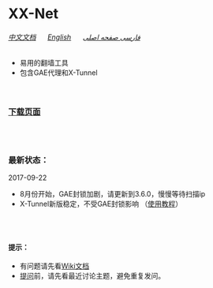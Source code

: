 # XX-Net

###### [中文文档](https://github.com/XX-net/XX-Net/wiki/%E4%B8%AD%E6%96%87%E6%96%87%E6%A1%A3) &nbsp; &nbsp; &nbsp;[English](https://github.com/XX-net/XX-Net/wiki/English-Home-Page) &nbsp; &nbsp; &nbsp;[فارسی صفحه اصلی](https://github.com/XX-net/XX-Net/wiki/Persian-home-page) 

* 易用的翻墙工具  
* 包含GAE代理和X-Tunnel  
<br><br>


### [__下载页面__](https://github.com/XX-net/XX-Net/blob/master/code/default/download.md)

<br><br>


### 最新状态：
 2017-09-22
* 8月份开始，GAE封锁加剧，请更新到3.6.0，慢慢等待扫描ip
* X-Tunnel新版稳定，不受GAE封锁影响 （[使用教程](https://github.com/XX-net/XX-Net/wiki/x-tunnel%E4%BD%BF%E7%94%A8%E6%95%99%E7%A8%8B)）


<br><br>
#### 提示：  
* 有问题请先看[Wiki文档](https://github.com/XX-net/XX-Net/wiki/%E4%B8%AD%E6%96%87%E6%96%87%E6%A1%A3)
* [提问](https://github.com/XX-net/XX-Net/issues)前，请先看最近讨论主题，避免重复发问。  
